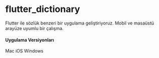 # flutter_dictionary
 Flutter ile sözlük benzeri bir uygulama geliştiriyoruz. Mobil ve masaüstü arayüze uyumlu bir çalışma.
#### Uygulama Versiyonları
Mac
iOS
Windows
